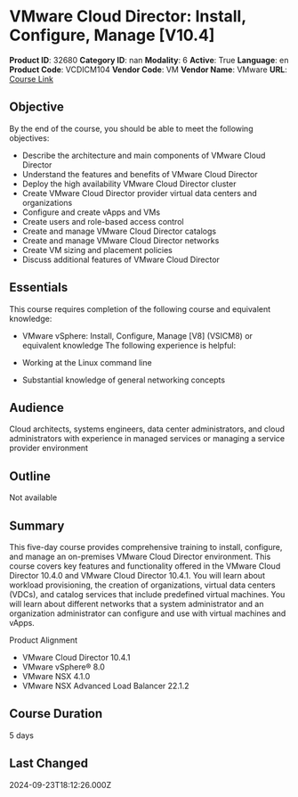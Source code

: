 # VMware Cloud Director: Install, Configure, Manage [V10.4]

**Product ID**: 32680
**Category ID**: nan
**Modality**: 6
**Active**: True
**Language**: en
**Product Code**: VCDICM104
**Vendor Code**: VM
**Vendor Name**: VMware
**URL**: [Course Link](https://www.fastlaneus.com/course/vmware-vcdicm104)

## Objective
By the end of the course, you should be able to meet the following objectives:


- Describe the architecture and main components of VMware Cloud Director
- Understand the features and benefits of VMware Cloud Director
- Deploy the high availability VMware Cloud Director cluster
- Create VMware Cloud Director provider virtual data centers and organizations
- Configure and create vApps and VMs
- Create users and role-based access control
- Create and manage VMware Cloud Director catalogs
- Create and manage VMware Cloud Director networks
- Create VM sizing and placement policies
- Discuss additional features of VMware Cloud Director

## Essentials
This course requires completion of the following course and equivalent knowledge:


- VMware vSphere: Install, Configure, Manage [V8] (VSICM8) or equivalent knowledge
The following experience is helpful:


- Working at the Linux command line
- Substantial knowledge of general networking concepts

## Audience
Cloud architects, systems engineers, data center administrators, and cloud administrators with experience in managed services or managing a service provider environment

## Outline
Not available

## Summary
This five-day course provides comprehensive training to install, configure, and manage an on-premises VMware Cloud Director environment. This course covers key features and functionality offered in the VMware Cloud Director 10.4.0 and VMware Cloud Director 10.4.1. You will learn about workload provisioning, the creation of organizations, virtual data centers (VDCs), and catalog services that include predefined virtual machines. You will learn about different networks that a system administrator and an organization administrator can configure and use with virtual machines and vApps.

Product Alignment


- VMware Cloud Director 10.4.1
- VMware vSphere® 8.0
- VMware NSX 4.1.0
- VMware NSX Advanced Load Balancer 22.1.2

## Course Duration
5 days

## Last Changed
2024-09-23T18:12:26.000Z
